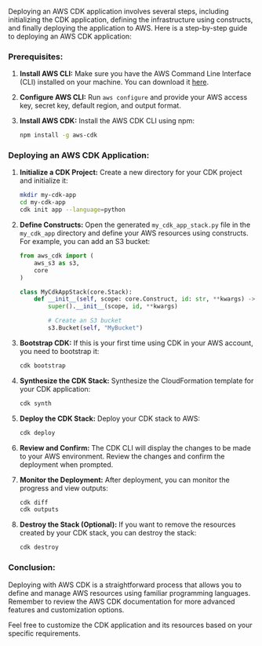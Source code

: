 Deploying an AWS CDK application involves several steps, including initializing the CDK application, defining the infrastructure using constructs, and finally deploying the application to AWS. Here is a step-by-step guide to deploying an AWS CDK application:

### Prerequisites:

1. **Install AWS CLI:**
   Make sure you have the AWS Command Line Interface (CLI) installed on your machine. You can download it [here](https://aws.amazon.com/cli/).

2. **Configure AWS CLI:**
   Run `aws configure` and provide your AWS access key, secret key, default region, and output format.

3. **Install AWS CDK:**
   Install the AWS CDK CLI using npm:
   ```bash
   npm install -g aws-cdk
   ```

### Deploying an AWS CDK Application:

1. **Initialize a CDK Project:**
   Create a new directory for your CDK project and initialize it:
   ```bash
   mkdir my-cdk-app
   cd my-cdk-app
   cdk init app --language=python
   ```

2. **Define Constructs:**
   Open the generated `my_cdk_app_stack.py` file in the `my_cdk_app` directory and define your AWS resources using constructs. For example, you can add an S3 bucket:
   ```python
   from aws_cdk import (
       aws_s3 as s3,
       core
   )

   class MyCdkAppStack(core.Stack):
       def __init__(self, scope: core.Construct, id: str, **kwargs) -> None:
           super().__init__(scope, id, **kwargs)

           # Create an S3 bucket
           s3.Bucket(self, "MyBucket")
   ```

3. **Bootstrap CDK:**
   If this is your first time using CDK in your AWS account, you need to bootstrap it:
   ```bash
   cdk bootstrap
   ```

4. **Synthesize the CDK Stack:**
   Synthesize the CloudFormation template for your CDK application:
   ```bash
   cdk synth
   ```

5. **Deploy the CDK Stack:**
   Deploy your CDK stack to AWS:
   ```bash
   cdk deploy
   ```

6. **Review and Confirm:**
   The CDK CLI will display the changes to be made to your AWS environment. Review the changes and confirm the deployment when prompted.

7. **Monitor the Deployment:**
   After deployment, you can monitor the progress and view outputs:
   ```bash
   cdk diff
   cdk outputs
   ```

8. **Destroy the Stack (Optional):**
   If you want to remove the resources created by your CDK stack, you can destroy the stack:
   ```bash
   cdk destroy
   ```

### Conclusion:

Deploying with AWS CDK is a straightforward process that allows you to define and manage AWS resources using familiar programming languages. Remember to review the AWS CDK documentation for more advanced features and customization options.

Feel free to customize the CDK application and its resources based on your specific requirements.